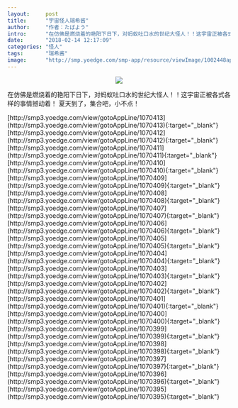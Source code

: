 ```yaml
---
layout:     post
title:      "宇宙怪人瑞希酱"
author:     "作者：たばよう"
intro:      "在仿佛是燃烧着的艳阳下日下，对蚂蚁吐口水的世纪大怪人！！这宇宙正被各式各样的事情撼动着！ 夏天到了，集合吧，小不点！"
date:       "2018-02-14 12:17:09"
categories: "怪人"
tags:       "瑞希酱"
image:      "http://smp.yoedge.com/smp-app/resource/viewImage/1002448appline.png"
---
```

<div style="text-align: center">
<p><img src="http://smp.yoedge.com/smp-app/resource/viewImage/1002448appline.png"/></p>
</div>
<p class="post-meta">
<span>在仿佛是燃烧着的艳阳下日下，对蚂蚁吐口水的世纪大怪人！！这宇宙正被各式各样的事情撼动着！ 夏天到了，集合吧，小不点！</span>
</p>
[http://smp3.yoedge.com/view/gotoAppLine/1070413](http://smp3.yoedge.com/view/gotoAppLine/1070413){:target="_blank"}
[http://smp3.yoedge.com/view/gotoAppLine/1070412](http://smp3.yoedge.com/view/gotoAppLine/1070412){:target="_blank"}
[http://smp3.yoedge.com/view/gotoAppLine/1070411](http://smp3.yoedge.com/view/gotoAppLine/1070411){:target="_blank"}
[http://smp3.yoedge.com/view/gotoAppLine/1070410](http://smp3.yoedge.com/view/gotoAppLine/1070410){:target="_blank"}
[http://smp3.yoedge.com/view/gotoAppLine/1070409](http://smp3.yoedge.com/view/gotoAppLine/1070409){:target="_blank"}
[http://smp3.yoedge.com/view/gotoAppLine/1070408](http://smp3.yoedge.com/view/gotoAppLine/1070408){:target="_blank"}
[http://smp3.yoedge.com/view/gotoAppLine/1070407](http://smp3.yoedge.com/view/gotoAppLine/1070407){:target="_blank"}
[http://smp3.yoedge.com/view/gotoAppLine/1070406](http://smp3.yoedge.com/view/gotoAppLine/1070406){:target="_blank"}
[http://smp3.yoedge.com/view/gotoAppLine/1070405](http://smp3.yoedge.com/view/gotoAppLine/1070405){:target="_blank"}
[http://smp3.yoedge.com/view/gotoAppLine/1070404](http://smp3.yoedge.com/view/gotoAppLine/1070404){:target="_blank"}
[http://smp3.yoedge.com/view/gotoAppLine/1070403](http://smp3.yoedge.com/view/gotoAppLine/1070403){:target="_blank"}
[http://smp3.yoedge.com/view/gotoAppLine/1070402](http://smp3.yoedge.com/view/gotoAppLine/1070402){:target="_blank"}
[http://smp3.yoedge.com/view/gotoAppLine/1070401](http://smp3.yoedge.com/view/gotoAppLine/1070401){:target="_blank"}
[http://smp3.yoedge.com/view/gotoAppLine/1070400](http://smp3.yoedge.com/view/gotoAppLine/1070400){:target="_blank"}
[http://smp3.yoedge.com/view/gotoAppLine/1070399](http://smp3.yoedge.com/view/gotoAppLine/1070399){:target="_blank"}
[http://smp3.yoedge.com/view/gotoAppLine/1070398](http://smp3.yoedge.com/view/gotoAppLine/1070398){:target="_blank"}
[http://smp3.yoedge.com/view/gotoAppLine/1070397](http://smp3.yoedge.com/view/gotoAppLine/1070397){:target="_blank"}
[http://smp3.yoedge.com/view/gotoAppLine/1070396](http://smp3.yoedge.com/view/gotoAppLine/1070396){:target="_blank"}
[http://smp3.yoedge.com/view/gotoAppLine/1070395](http://smp3.yoedge.com/view/gotoAppLine/1070395){:target="_blank"}



